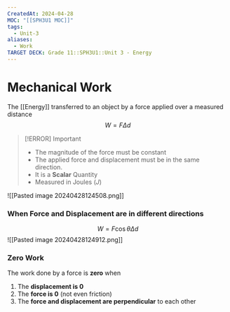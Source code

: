 ```yaml
---
CreatedAt: 2024-04-28
MOC: "[[SPH3U1 MOC]]"
tags:
  - Unit-3
aliases:
  - Work
TARGET DECK: Grade 11::SPH3U1::Unit 3 - Energy
---
```


# Mechanical Work
The [[Energy]] transferred to an object by a force applied over a measured distance
$$W = F\Delta d$$
<!--ID: 1715686690918-->


> [!ERROR] Important
> - The magnitude of the force must be constant
> - The applied force and displacement must be in the same direction.
> - It is a **Scalar** Quantity
> - Measured in Joules ($J$)

![[Pasted image 20240428124508.png]]

### When Force and Displacement are in different directions
$$ W = F\cos \theta \Delta d$$
![[Pasted image 20240428124912.png]]
<!--ID: 1757893916044-->



### Zero Work
The work done by a force is **zero** when
<!--ID: 1757893916046-->


1. The **displacement is 0**
2. The **force is 0** (not even friction)
3. The **force and displacement are perpendicular** to each other
